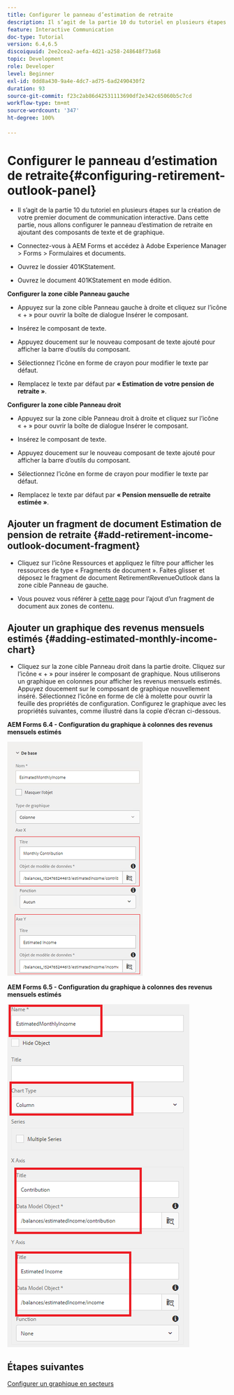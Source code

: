 ```yaml
---
title: Configurer le panneau d’estimation de retraite
description: Il s’agit de la partie 10 du tutoriel en plusieurs étapes sur la création de votre premier document de communication interactive. Dans cette partie, nous allons configurer le panneau d’estimation de retraite en ajoutant des composants de texte et de graphique.
feature: Interactive Communication
doc-type: Tutorial
version: 6.4,6.5
discoiquuid: 2ee2cea2-aefa-4d21-a258-248648f73a68
topic: Development
role: Developer
level: Beginner
exl-id: 0dd8a430-9a4e-4dc7-ad75-6ad2490430f2
duration: 93
source-git-commit: f23c2ab86d42531113690df2e342c65060b5c7cd
workflow-type: tm+mt
source-wordcount: '347'
ht-degree: 100%

---
```


# Configurer le panneau d’estimation de retraite{#configuring-retirement-outlook-panel}

* Il s’agit de la partie 10 du tutoriel en plusieurs étapes sur la création de votre premier document de communication interactive. Dans cette partie, nous allons configurer le panneau d’estimation de retraite en ajoutant des composants de texte et de graphique.

* Connectez-vous à AEM Forms et accédez à Adobe Experience Manager > Forms > Formulaires et documents.

* Ouvrez le dossier 401KStatement.

* Ouvrez le document 401KStatement en mode édition.

**Configurer la zone cible Panneau gauche**

* Appuyez sur la zone cible Panneau gauche à droite et cliquez sur l’icône « + » pour ouvrir la boîte de dialogue Insérer le composant.

* Insérez le composant de texte.

* Appuyez doucement sur le nouveau composant de texte ajouté pour afficher la barre d’outils du composant.

* Sélectionnez l’icône en forme de crayon pour modifier le texte par défaut.

* Remplacez le texte par défaut par **« Estimation de votre pension de retraite »**.

**Configurer la zone cible Panneau droit**

* Appuyez sur la zone cible Panneau droit à droite et cliquez sur l’icône « + » pour ouvrir la boîte de dialogue Insérer le composant.

* Insérez le composant de texte.

* Appuyez doucement sur le nouveau composant de texte ajouté pour afficher la barre d’outils du composant.

* Sélectionnez l’icône en forme de crayon pour modifier le texte par défaut.

* Remplacez le texte par défaut par **« Pension mensuelle de retraite estimée »**.

## Ajouter un fragment de document Estimation de pension de retraite {#add-retirement-income-outlook-document-fragment}

* Cliquez sur l’icône Ressources et appliquez le filtre pour afficher les ressources de type « Fragments de document ». Faites glisser et déposez le fragment de document RetirementRevenueOutlook dans la zone cible Panneau de gauche.

* Vous pouvez vous référer à [cette page](https://experienceleague.adobe.com/docs/experience-manager-learn/forms/ic-web-channel-tutorial/partseven.html?lang=fr) pour l’ajout d’un fragment de document aux zones de contenu.

## Ajouter un graphique des revenus mensuels estimés {#adding-estimated-monthly-income-chart}

* Cliquez sur la zone cible Panneau droit dans la partie droite. Cliquez sur l’icône « + » pour insérer le composant de graphique. Nous utiliserons un graphique en colonnes pour afficher les revenus mensuels estimés. Appuyez doucement sur le composant de graphique nouvellement inséré. Sélectionnez l’icône en forme de clé à molette pour ouvrir la feuille des propriétés de configuration. Configurez le graphique avec les propriétés suivantes, comme illustré dans la copie d’écran ci-dessous.

**AEM Forms 6.4 - Configuration du graphique à colonnes des revenus mensuels estimés**

![form64](assets/estimatedmonthlyincomechart.png)

**AEM Forms 6.5 - Configuration du graphique à colonnes des revenus mensuels estimés**

![forms65](assets/estimatedmonthlyincomechart65.PNG)

## Étapes suivantes

[Configurer un graphique en secteurs](./parteleven.md)
